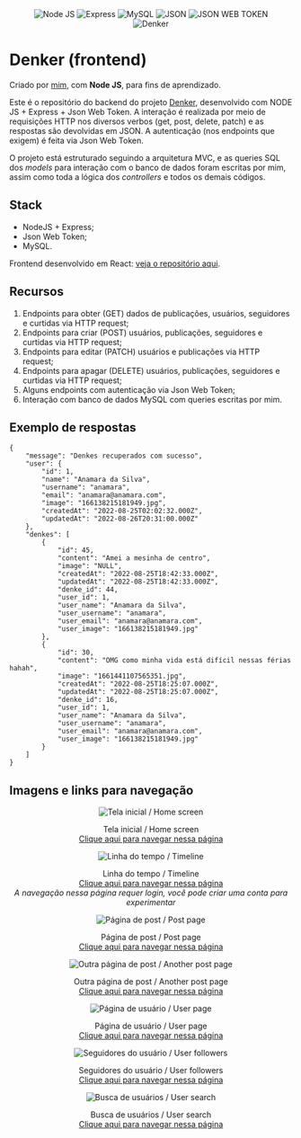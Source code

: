 <div align="center">
  <img src="https://camo.githubusercontent.com/faec9d89bd2c7d47b91d988dcd0f27011c27e8191d45836cfa36bf2b3c2a92bd/68747470733a2f2f696d672e736869656c64732e696f2f7374617469632f76313f7374796c653d666f722d7468652d6261646765266d6573736167653d4e6f64652e6a7326636f6c6f723d333339393333266c6f676f3d4e6f64652e6a73266c6f676f436f6c6f723d464646464646266c6162656c3d" alt="Node JS" />
  <img src="https://camo.githubusercontent.com/0a95585d6b3a07028298a45d60b85a1331358bc336549d64dbbc27977f1495f3/68747470733a2f2f696d672e736869656c64732e696f2f7374617469632f76313f7374796c653d666f722d7468652d6261646765266d6573736167653d4578707265737326636f6c6f723d303030303030266c6f676f3d45787072657373266c6f676f436f6c6f723d464646464646266c6162656c3d" alt="Express" />
  <img src="https://camo.githubusercontent.com/539a184961e9ab46a914b3a57718cd52f9a122ffb33a0bcaaa92484add20ba72/68747470733a2f2f696d672e736869656c64732e696f2f7374617469632f76313f7374796c653d666f722d7468652d6261646765266d6573736167653d4d7953514c26636f6c6f723d343437394131266c6f676f3d4d7953514c266c6f676f436f6c6f723d464646464646266c6162656c3d" alt="MySQL" />
  <img src="https://camo.githubusercontent.com/9c2f1381d03b23626b66eb3372afe109aa0be6b50d1695c9ca939289290e39a7/68747470733a2f2f696d672e736869656c64732e696f2f7374617469632f76313f7374796c653d666f722d7468652d6261646765266d6573736167653d4a534f4e26636f6c6f723d303030303030266c6f676f3d4a534f4e266c6f676f436f6c6f723d464646464646266c6162656c3d" alt="JSON" />
  <img src="https://camo.githubusercontent.com/0d7baa31f8240f8594bbcf5df27410c0986455d8c46222f05099a62fa957c31b/68747470733a2f2f696d672e736869656c64732e696f2f7374617469632f76313f7374796c653d666f722d7468652d6261646765266d6573736167653d4a534f4e2b5765622b546f6b656e7326636f6c6f723d303030303030266c6f676f3d4a534f4e2b5765622b546f6b656e73266c6f676f436f6c6f723d464646464646266c6162656c3d" alt="JSON WEB TOKEN" />
</div>

<div align="center">
  <img src="https://imgur.com/YoRT8Cw.jpg" alt="Denker" />
</div>

# Denker (frontend)

Criado por [mim](https://github.com/cegj), com **Node JS**, para fins de aprendizado.

Este é o repositório do backend do projeto [Denker](https://github.com/cegj/denker-frontend/blob/main/README.md), desenvolvido com NODE JS + Express + Json Web Token. A interação é realizada por meio de requisições HTTP nos diversos verbos (get, post, delete, patch) e as respostas são devolvidas em JSON. A autenticação (nos endpoints que exigem) é feita via Json Web Token. 

O projeto está estruturado seguindo a arquitetura MVC, e as queries SQL dos *models* para interação com o banco de dados foram escritas por mim, assim como toda a lógica dos *controllers* e todos os demais códigos.

## Stack

- NodeJS + Express;
- Json Web Token;
- MySQL.

Frontend desenvolvido em React: [veja o repositório aqui](https://github.com/cegj/denker-frontend).

## Recursos

1. Endpoints para obter (GET) dados de publicações, usuários, seguidores e curtidas via HTTP request;
2. Endpoints para criar (POST) usuários, publicações, seguidores e curtidas via HTTP request;
3. Endpoints para editar (PATCH) usuários e publicações via HTTP request;
4. Endpoints para apagar (DELETE) usuários, publicações, seguidores e curtidas via HTTP request;
5. Alguns endpoints com autenticação via Json Web Token;
6. Interação com banco de dados MySQL com queries escritas por mim.

## Exemplo de respostas

```
{
    "message": "Denkes recuperados com sucesso",
    "user": {
        "id": 1,
        "name": "Anamara da Silva",
        "username": "anamara",
        "email": "anamara@anamara.com",
        "image": "166138215181949.jpg",
        "createdAt": "2022-08-25T02:02:32.000Z",
        "updatedAt": "2022-08-26T20:31:00.000Z"
    },
    "denkes": [
        {
            "id": 45,
            "content": "Amei a mesinha de centro",
            "image": "NULL",
            "createdAt": "2022-08-25T18:42:33.000Z",
            "updatedAt": "2022-08-25T18:42:33.000Z",
            "denke_id": 44,
            "user_id": 1,
            "user_name": "Anamara da Silva",
            "user_username": "anamara",
            "user_email": "anamara@anamara.com",
            "user_image": "166138215181949.jpg"
        },
        {
            "id": 30,
            "content": "OMG como minha vida está difícil nessas férias hahah",
            "image": "1661441107565351.jpg",
            "createdAt": "2022-08-25T18:25:07.000Z",
            "updatedAt": "2022-08-25T18:25:07.000Z",
            "denke_id": 16,
            "user_id": 1,
            "user_name": "Anamara da Silva",
            "user_username": "anamara",
            "user_email": "anamara@anamara.com",
            "user_image": "166138215181949.jpg"
        }
    ]
}
```

## Imagens e links para navegação

<div align="center">
<img src="https://imgur.com/Czc0OTb.png" alt="Tela inicial / Home screen">
<p>Tela inicial / Home screen<br/>
<a target="_blank" href="https://denker.herokuapp.com/">Clique aqui para navegar nessa página</a>
</p>

<img src="https://imgur.com/VwZs27P.png" alt="Linha do tempo / Timeline">
<p>Linha do tempo / Timeline<br/>
<a target="_blank" href="https://denker.herokuapp.com/user/timeline">Clique aqui para navegar nessa página</a><br/>
<i>A navegação nessa página requer login, você pode criar uma conta para experimentar</i>
</p>

<img src="https://imgur.com/4x9NdzA.png" alt="Página de post / Post page">
<p>Página de post / Post page <br/>
<a target="_blank" href="https://denker.herokuapp.com/denke/24">Clique aqui para navegar nessa página</a>
</p>

<img src="https://imgur.com/fXGrctf.png" alt="Outra página de post / Another post page">
<p>Outra página de post / Another post page<br/>
<a target="_blank" href="https://denker.herokuapp.com/denke/45">Clique aqui para navegar nessa página</a>
</p>

<img src="https://imgur.com/30RY0Js.png" alt="Página de usuário / User page">
<p>Página de usuário / User page<br/>
<a target="_blank" href="https://denker.herokuapp.com/denke/45">Clique aqui para navegar nessa página</a>
</p>

<img src="https://imgur.com/HLDCdTM.png" alt="Seguidores do usuário / User followers">
<p>Seguidores do usuário / User followers<br/>
<a target="_blank" href="https://denker.herokuapp.com/user/3/followers">Clique aqui para navegar nessa página</a>
</p>

<img src="https://imgur.com/y9n3LbO.png" alt="Busca de usuários / User search">
<p>Busca de usuários / User search<br/>
<a target="_blank" href="https://denker.herokuapp.com/user/search">Clique aqui para navegar nessa página</a>
</p>

</div>
